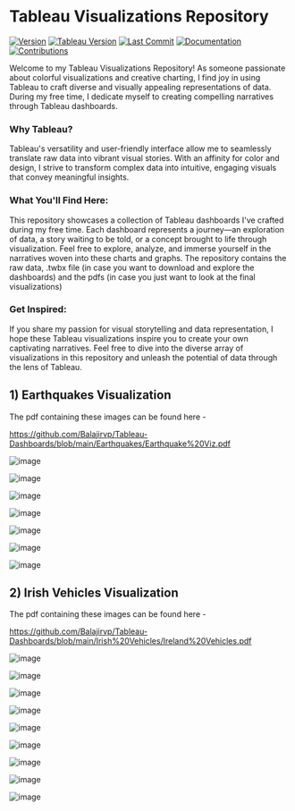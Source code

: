 # Tableau Visualizations Repository

[![Version](https://img.shields.io/badge/version-1.0-orange.svg)]()
[![Tableau Version](https://img.shields.io/badge/Tableau-2022.4-informational)]()
[![Last Commit](https://img.shields.io/github/last-commit/Balajirvp/Tableau-Dashboards.svg)](https://github.com/Balajirvp/Tableau-Dashboards/commits)
[![Documentation](https://img.shields.io/badge/documentation-yes-brightgreen)]()
[![Contributions](https://img.shields.io/badge/contributions-welcome-brightgreen)]()

Welcome to my Tableau Visualizations Repository! As someone passionate about colorful visualizations and creative charting, I find joy in using Tableau to craft diverse and visually appealing representations of data. During my free time, I dedicate myself to creating compelling narratives through Tableau dashboards.

### Why Tableau?
Tableau's versatility and user-friendly interface allow me to seamlessly translate raw data into vibrant visual stories. With an affinity for color and design, I strive to transform complex data into intuitive, engaging visuals that convey meaningful insights.

### What You'll Find Here:
This repository showcases a collection of Tableau dashboards I've crafted during my free time. Each dashboard represents a journey—an exploration of data, a story waiting to be told, or a concept brought to life through visualization. Feel free to explore, analyze, and immerse yourself in the narratives woven into these charts and graphs. The repository contains the raw data, .twbx file (in case you want to download and explore the dashboards) and the pdfs (in case you just want to look at the final visualizations)

### Get Inspired:
If you share my passion for visual storytelling and data representation, I hope these Tableau visualizations inspire you to create your own captivating narratives. Feel free to dive into the diverse array of visualizations in this repository and unleash the potential of data through the lens of Tableau.

## 1) Earthquakes Visualization

The pdf containing these images can be found here - 

https://github.com/Balajirvp/Tableau-Dashboards/blob/main/Earthquakes/Earthquake%20Viz.pdf

![image](https://github.com/Balajirvp/Tableau-Dashboards/assets/104417912/d89204a5-d14e-459d-86b0-18600b75f89f)

![image](https://github.com/Balajirvp/Tableau-Dashboards/assets/104417912/52888a16-d7b9-408a-8151-f03d1adfce16)

![image](https://github.com/Balajirvp/Tableau-Dashboards/assets/104417912/3aaf9ed3-6231-4382-9f60-2a62af727c4f)

![image](https://github.com/Balajirvp/Tableau-Dashboards/assets/104417912/ef9d91a0-39dd-41e4-8028-b776c822ce34)

![image](https://github.com/Balajirvp/Tableau-Dashboards/assets/104417912/8a4a4ce7-5146-4c3e-abb6-52438d598bab)

![image](https://github.com/Balajirvp/Tableau-Dashboards/assets/104417912/d2203aba-3c63-49f8-b995-2170eec66c7f)

![image](https://github.com/Balajirvp/Tableau-Dashboards/assets/104417912/da305399-4383-4b37-b657-9586c5049d10)


## 2) Irish Vehicles Visualization

The pdf containing these images can be found here - 

https://github.com/Balajirvp/Tableau-Dashboards/blob/main/Irish%20Vehicles/Ireland%20Vehicles.pdf

![image](https://github.com/Balajirvp/Tableau-Dashboards/assets/104417912/bb31293b-8ddf-4ca8-9908-c22d236ac833)

![image](https://github.com/Balajirvp/Tableau-Dashboards/assets/104417912/ea6537ee-684b-472e-962d-47120208e705)

![image](https://github.com/Balajirvp/Tableau-Dashboards/assets/104417912/d6d1d228-2b5a-4a16-8ed4-f640cd2628a4)

![image](https://github.com/Balajirvp/Tableau-Dashboards/assets/104417912/d74009bb-16f9-4fb5-8d71-1dd51542dd40)

![image](https://github.com/Balajirvp/Tableau-Dashboards/assets/104417912/0a352b72-c7e2-4f96-ad2f-b63593114825)

![image](https://github.com/Balajirvp/Tableau-Dashboards/assets/104417912/b2543626-58dc-404a-a256-36a7c564f782)

![image](https://github.com/Balajirvp/Tableau-Dashboards/assets/104417912/4497ad21-0ad3-49f0-94e3-9725ca5ee8c2)

![image](https://github.com/Balajirvp/Tableau-Dashboards/assets/104417912/d5592001-6938-436c-9ec0-3ea93da58fdb)

![image](https://github.com/Balajirvp/Tableau-Dashboards/assets/104417912/9177791c-5ec8-4c93-9946-eb3d95a79bdb)

